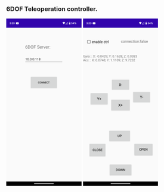 ### 6DOF Teleoperation controller.


<img src="media/home.png" width="40%">
<img src="media/teleoperation.png" width="40%">


